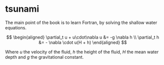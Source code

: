 # tsunami

The main point of the book is to learn Fortran, by solving the shallow water equations.

$$
\begin{aligned}
\partial_t u + u\cdot\nabla u &= -g \nabla h \\
\partial_t h &= - \nabla \cdot u(H + h)
\end{aligned}
$$

Where $u$ the velocity of the fluid, $h$ the height of the fluid, $H$ the mean water depth and $g$ the gravitational constant.
